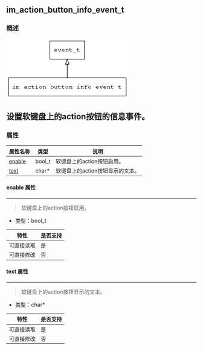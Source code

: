 ## im\_action\_button\_info\_event\_t
### 概述
![image](images/im_action_button_info_event_t_0.png)

设置软键盘上的action按钮的信息事件。
----------------------------------
### 属性
<p id="im_action_button_info_event_t_properties">

| 属性名称 | 类型 | 说明 | 
| -------- | ----- | ------------ | 
| <a href="#im_action_button_info_event_t_enable">enable</a> | bool\_t | 软键盘上的action按钮启用。 |
| <a href="#im_action_button_info_event_t_text">text</a> | char* | 软键盘上的action按钮显示的文本。 |
#### enable 属性
-----------------------
> <p id="im_action_button_info_event_t_enable">软键盘上的action按钮启用。

* 类型：bool\_t

| 特性 | 是否支持 |
| -------- | ----- |
| 可直接读取 | 是 |
| 可直接修改 | 否 |
#### text 属性
-----------------------
> <p id="im_action_button_info_event_t_text">软键盘上的action按钮显示的文本。

* 类型：char*

| 特性 | 是否支持 |
| -------- | ----- |
| 可直接读取 | 是 |
| 可直接修改 | 否 |
